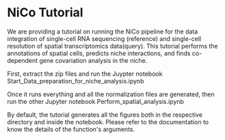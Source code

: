 # NiCo Tutorial

We are providing a tutorial on running the NiCo pipeline for the data integration of single-cell RNA sequencing (reference) and single-cell resolution of spatial transcriptomics data(query). This tutorial performs the annotations of spatial cells, predicts niche interactions, and finds co-dependent gene covariation analysis in the niche. 

First, extract the zip files and run the Juypter notebook Start_Data_preparation_for_niche_analysis.ipynb

Once it runs everything and all the normalization files are generated, then run the other Jupyter notebook Perform_spatial_analysis.ipynb
 
By default, the tutorial generates all the figures both in the respective directory and inside the notebook. Please refer to the documentation to know the details of the function's arguments. 


